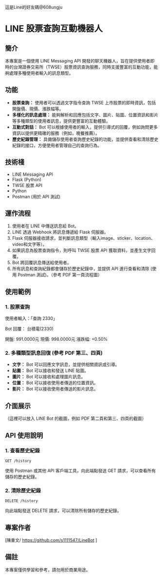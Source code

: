 這是Line的好友碼@608ungju
# LINE 股票查詢互動機器人

## 簡介

本專案是一個使用 LINE Messaging API 開發的聊天機器人，旨在提供使用者即時的台灣證券交易所（TWSE）股票資訊查詢服務，同時支援豐富的互動功能，能夠處理多種使用者輸入的訊息類型。

## 功能

* **股票查詢：** 使用者可以透過文字指令查詢 TWSE 上市股票的即時資訊，包括開盤價、現價、漲跌幅等。
* **多樣化的訊息處理：** 能夠解析和回應包括文字、圖片、貼圖、位置資訊和影片等多種類型的使用者訊息，提供更豐富的互動體驗。
* **互動式對話：** Bot 可以根據使用者的輸入，提供引導式的回覆，例如詢問更多資訊以提供更精確的服務（例如，晚餐推薦）。
* **歷史紀錄管理：** 具備儲存使用者查詢歷史紀錄的功能，並提供查看和清除歷史紀錄的接口，方便使用者管理自己的查詢行為。

## 技術棧

* LINE Messaging API
* Flask (Python)
* TWSE 股票 API
* Python
* Postman (用於 API 測試)

## 運作流程

1.  使用者在 LINE 中傳送訊息給 Bot。
2.  LINE 透過 Webhook 將訊息傳遞給 Flask 伺服器。
3.  Flask 伺服器接收請求，並判斷訊息類型（輸入image、sticker、location、video和文字等）。
4.  如果訊息為股票查詢指令，則呼叫 TWSE 股票 API 獲取資料，並產生文字回覆。
5.  Bot 將回覆訊息傳送給使用者。
6.  所有訊息和查詢紀錄都會儲存於歷史紀錄中，並提供 API 進行查看和清除 (使用 Postman 測試)。（參考 PDF 第一頁流程圖）

## 使用範例

### 1. 股票查詢

使用者輸入：「查詢 2330」

Bot 回覆：
台積電(2330)

開盤: 991.0000元
現價: 998.0000元
漲跌幅: +0.50%


### 2. 多種類型訊息回復 (參考 PDF 第三、四頁)

* **文字：** Bot 可以回應文字訊息，並提供相關資訊或引導。
* **貼圖：** Bot 可以接收和發送 LINE 貼圖。
* **圖片：** Bot 可以接收和處理圖片訊息。
* **位置：** Bot 可以接收使用者傳送的位置資訊。
* **影片：** Bot 可以接收使用者傳送的影片訊息。

## 介面展示

（這裡可以放入 LINE Bot 的截圖，例如 PDF 第二頁和第三、四頁的截圖）

## API 使用說明

### 1. 查看歷史紀錄

`GET /history`

使用 Postman 或其他 API 客戶端工具，向此端點發送 GET 請求，可以查看所有儲存的歷史紀錄。

### 2. 清除歷史紀錄

`DELETE /history`

向此端點發送 DELETE 請求，可以清除所有儲存的歷史紀錄。

## 專案作者

[陳重文/
https://github.com/s1111547/LineBot ]

## 備註

本專案僅供學習和參考，請勿用於商業用途。
